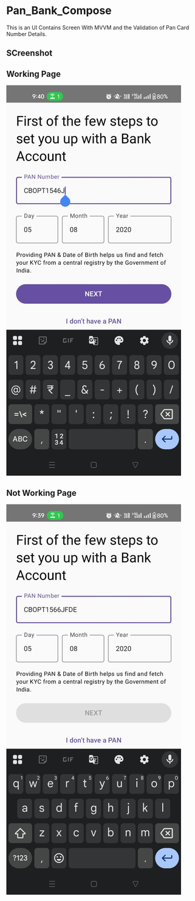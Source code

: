 # Pan_Bank_Compose
This is an UI Contains Screen With MVVM and the Validation of Pan Card Number Details.

## SCreenshot   


## Working Page
![image description](Screenshots/Entry_Working.png)

## Not Working Page
![image description](Screenshots/Not_Working.png)